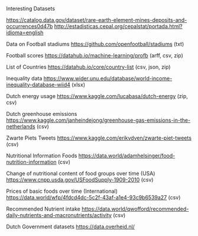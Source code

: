 Interesting Datasets

https://catalog.data.gov/dataset/rare-earth-element-mines-deposits-and-occurrences0d47b
http://estadisticas.cepal.org/cepalstat/portada.html?idioma=english

Data on Football stadiums
https://github.com/openfootball/stadiums (txt)

Football scores
https://datahub.io/machine-learning/profb (arff, csv, zip)

List of Countries
https://datahub.io/core/country-list (csv, json, zip)

Inequality data
https://www.wider.unu.edu/database/world-income-inequality-database-wiid4 (xlsx)

Dutch energy usage
https://www.kaggle.com/lucabasa/dutch-energy (zip, csv)

Dutch greenhouse emissions
https://www.kaggle.com/janheindejong/greenhouse-gas-emissions-in-the-netherlands (csv)

Zwarte Piets Tweets
https://www.kaggle.com/erikvdven/zwarte-piet-tweets (csv)

Nutritional Information Foods
https://data.world/adamhelsinger/food-nutrition-information (csv)

Change of nutritional content of food groups over time (USA)
https://www.cnpp.usda.gov/USFoodSupply-1909-2010 (csv)

Prices of basic foods over time (International)
https://data.world/wfp/4fdcd4dc-5c2f-43af-a1e4-93c9b6539a27 (csv)

Recommended Nutrient intake
https://data.world/qwofford/recommended-daily-nutrients-and-macronutrients/activity (csv)

Dutch Government datasets
https://data.overheid.nl/

